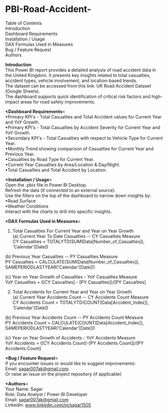 # PBI-Road-Accident-

Table of Contents<br>
Introduction<br>
Dashboard Requirements<br>
Installation / Usage<br>
DAX Formulas Used in Measures<br>
Bug / Feature Request<br>
Authors<br>

<b>Introduction</b><br>
This Power BI report provides a detailed analysis of road accident data in the United Kingdom. It presents key insights related to total casualties, accident types, vehicle involvement, and location-based trends.<br> 
The dataset can be accessed from this link: UK Road Accident Dataset (Google Sheets).<br>
The dashboard supports quick identification of critical risk factors and high-impact areas for road safety improvements.<br>

<b><Dashboard Requirements</b><<br>
•Primary KPI's - Total Casualties and Total Accident values for Current Year and YoY Growth.<br>
•Primary KPI's - Total Casualties by Accident Severity for Current Year and YoY Growth.<br>
•Secondary KPI's - Total Casualties with respect to Vehicle Type for Current Year.<br>
•Monthly Trend showing comparison of Casualties for Current Year and Previous Year.<br>
•Casualties by Road Type for Current Year.<br>
•Current Year Casualties by Area/Location & Day/Night.<br>
•Total Casualties and Total Accident by Location.<br>

<b><Installation / Usage</b><<br>
Open the .pbix file in Power BI Desktop.<br>
Refresh the data (if connected to an external source).<br>
Use the filters on the top of the dashboard to narrow down insights by:<br>
    •Road Surface<br>
    •Weather Conditions<br>
Interact with the charts to drill into specific insights.<br>

<b><DAX Formulas Used in Measures</b><<br>
1. Total Casualties For Current Year and Year on Year Growth<br>(a) Current Year To Date Casualties -- CY Casualties Measure<br>
CY Casualties = TOTALYTD(SUM(Data[Number_of_Casualties]), 'Calendar'[Date])<br>

  (b) Previous Year Casualties -- PY Casualties Measure<br>
  PY Casualties = CALCULATE(SUM(Data[Number_of_Casualties]), SAMEPERIODLASTYEAR('Calendar'[Date]))<br>

  (c) Year on Year Growth of Casualties - YoY Casualties Measure<br>
  YoY Casualties = ([CY Casualties] - [PY Casualties])/[PY Casualties]<br>

2. Total Accidents for Current Year and Year on Year Growth<br>(a) Current Year Accidents Count -- CY Accidents Count Measure<br>
CY Accidents Count = TOTALYTD(COUNT(Data[Accident_Index]), 'Calendar'[Date])<br>

(b) Previous Year Accidents Count -- PY Accidents Count Measure<br>
PY Accidents Count = CALCULATE(COUNT(Data[Accident_Index]), SAMEPERIODLASTYEAR('Calendar'[Date]))<br>

(c) Year on Year Growth of Accidents - YoY Accidents Measure<br>
YoY Accidents = ([CY Accidents Count]-[PY Accidents Count])/[PY Accidents Count]<br>

<b><Bug / Feature Request</b><<br>
If you encounter issues or would like to suggest improvements:<br>
Email: sagar007ak@gmail.com<br>
Or raise an issue on the project repository (if applicable)<br>

<b><Authors</b><<br>
Your Name: Sagar<br>
Role: Data Analyst / Power BI Developer<br>
Email: sagar007ak@gmail.com<br>
LinkedIn: www.linkedin.com/in/sagar1505<br>




